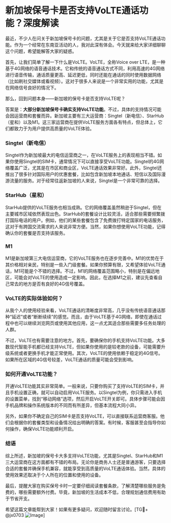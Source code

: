 # 新加坡保号卡是否支持VoLTE通话功能？深度解读

最近，不少人在问关于新加坡保号卡的问题，尤其是关于它是否支持VoLTE通话功能。作为一个经常在东南亚活动的人，我对此深有体会。今天就来给大家详细聊聊这个问题，希望能解答大家的疑惑。

首先，让我们简单了解一下什么是VoLTE。VoLTE，全称Voice over LTE，是一种基于4G网络的语音通话技术。它和传统的语音通话方式不同，利用高速的4G网络进行语音传输，通话质量更高、延迟更低，同时还能在通话的同时使用数据网络（比如刷社交媒体或看视频）。这对于很多人来说是一个非常实用的功能，尤其是在网络信号良好的情况下。

那么，回到问题本身——新加坡的保号卡是否支持VoLTE呢？

答案是：**大部分新加坡保号卡确实支持VoLTE功能**。不过，具体的支持情况可能会因运营商和套餐而异。新加坡主要有三大运营商：Singtel（新电信）、StarHub（星和）以及M1。这三家运营商在提供VoLTE服务方面各有特点，但总体上，它们都致力于为用户提供高质量的VoLTE体验。

### Singtel（新电信）

Singtel作为新加坡最大的电信运营商之一，在VoLTE服务上的表现相当不错。如果你使用Singtel的SIM卡，通常情况下可以直接享受VoLTE功能。Singtel的4G网络覆盖广泛，尤其是在市区和商业区，VoLTE通话效果非常好。此外，Singtel还推出了很多针对国际用户的优惠套餐，比如包含新加坡本地通话、短信以及国际漫游流量的服务。对于经常往返新加坡的人来说，Singtel是一个非常可靠的选择。

### StarHub（星和）

StarHub提供的VoLTE服务也相当成熟。它的网络覆盖虽然稍逊于Singtel，但在主要城市区域依然表现出色。StarHub的套餐设计比较灵活，适合那些需要频繁拨打国际电话的用户。例如，他们的某些套餐包含了免费拨打特定国家的电话服务，这对于有跨国交流需求的人来说非常方便。当然，如果你想使用VoLTE功能，记得确认你的套餐是否支持该服务。

### M1

M1是新加坡第三大电信运营商，它的VoLTE服务也在逐步完善中。M1的优势在于其价格相对亲民，特别是一些入门级套餐。如果你预算有限，又希望体验VoLTE通话，M1可能是个不错的选择。不过，M1的网络覆盖范围略小，特别是在偏远地区，可能会对VoLTE的使用造成一定影响。因此，在选择M1之前，建议先查看自己常去的地方是否有良好的4G信号覆盖。

### VoLTE的实际体验如何？

从我个人的使用经验来看，VoLTE通话的清晰度非常高，几乎没有传统语音通话那种“延迟”或者“断断续续”的感觉。而且，由于VoLTE基于4G网络，即使在通话过程中也可以继续浏览网页或使用其他应用，这一点尤其适合那些需要多任务处理的人群。

不过，VoLTE也有需要注意的地方。首先，要确保你的手机支持VoLTE功能。大多数现代智能手机都已经支持VoLTE，但如果你使用的是较老款的设备，可能需要升级系统或者更换手机才能正常使用。其次，VoLTE的使用依赖于稳定的4G信号。如果所在区域的4G信号较差，VoLTE通话的质量可能会受到影响。

### 如何开通VoLTE功能？

开通VoLTE功能其实非常简单。一般来说，只要你购买了支持VoLTE的SIM卡，并且手机设置正确，就可以自动启用VoLTE服务。以Singtel为例，你只需进入手机的设置菜单，找到“移动网络”选项，然后开启VoLTE开关即可。具体步骤可能会因手机品牌和操作系统版本的不同而有所差异，但基本流程大同小异。

另外，如果你不确定自己的SIM卡是否支持VoLTE，可以直接联系运营商客服。他们会根据你的套餐类型和设备情况给出明确的答案。有时候，客服甚至会指导你如何操作，确保VoLTE功能顺利开启。

### 结语

综上所述，新加坡的保号卡大多支持VoLTE功能，尤其是Singtel、StarHub和M1三大运营商在这方面都有不错的布局。无论你是商务人士还是普通游客，只要选择合适的套餐并确保手机兼容，就能享受到高质量的VoLTE通话体验。当然，具体的使用效果还取决于个人所在的位置和使用的设备。

最后，提醒大家在购买保号卡时一定要仔细阅读套餐条款，了解清楚哪些服务是免费的，哪些需要额外付费。毕竟，新加坡的生活成本不低，合理规划通信费用有助于节省开支。

希望这篇文章能帮到大家！如果有更多疑问，欢迎随时留言讨论。[TG💪+ @jx0703 ![Image](https://github.com/user-attachments/assets/dbca1d08-cadb-493c-b0ec-ad6f7a83f270)]